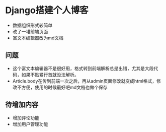 # Django搭建个人博客 #

- 数据组织形式较简单
- 改了一堆前端页面
- 富文本编辑器改为md文档

## 问题 ##

- 这个富文本编辑器不是很好用，格式转到前端解析总是出错，尤其是大段代码，如果不贴紧行首就没法解析。
- Article.body在传到前端一次之后，再从admin页面修改就变成html格式，修改不方便，使用的时候最好吧md文档也做个保存

## 待增加内容 ##
- 增加评论功能
- 增加用户管理功能